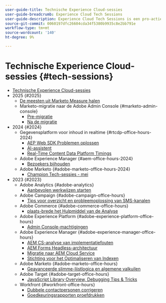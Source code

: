 ```yaml
---
user-guide-title: Technische Experience Cloud-sessies
user-guide-breadcrumb: Experience Cloud Tech Sessions
user-guide-description: Experience Cloud Tech Sessions is een pro-actieve benadering van case deflection door klanten oplossing-specifieke webinars aan te bieden.
source-git-commit: 0060197dfc26604cda34f5380b9935c8e2bb791e
workflow-type: tm+mt
source-wordcount: '140'
ht-degree: 9%

---
```



# Technische Experience Cloud-sessies {#tech-sessions}

+ [Technische Experience Cloud-sessies](overview.md)
+ 2025 {#2025}
   + [De meesten uit Marketo Measure halen](2025/getting-most-marketo-measure.md)
   + Marketo-migratie naar de Adobe Admin Console {#marketo-admin-console}
      + [Pre-migratie](2025/marketo-pre-migration.md)
      + [Na de migratie](2025/marketo-post-migration.md)
+ 2024 {#2024}
   + Gegevensplatform voor inhoud in realtime {#rtcdp-office-hours-2024}
      + [AEP Web SDK Problemen oplossen](2024/aep-web-sdk-troubleshooting.md)
      + [AI-assistent](2024/ai-assistant.md)
      + [Real-Time Content Data Platform Timings](2024/rtcdp-timings.md)
   + Adobe Experience Manager {#aem-office-hours-2024}
      + [Bezoekers bijhouden](2024/tracking-visitors.md)
   + Adobe Marketo {#adobe-marketo-office-hours-2024}
      + [Champion Tech-sessies - mei](2024/champion-office-hours.md)
+ 2023 {#2023}
   + Adobe Analytics {#adobe-analytics}
      + [Aanbevolen werkwijzen starten](2023/launch-best-practices.md)
   + Adobe Campaign {#adobe-campaign-office-hours}
      + [Tips voor overzicht en probleemoplossing van SMS-kanalen](2023/ac-sms-channel-overview.md)
   + Adobe Commerce {#adobe-commerce-office-hours}
      + [ plaats-brede het Hulpmiddel van de Analyse ](2023/site-wide-analysis-tool.md)
   + Adobe Experience Platform {#adobe-experience-platform-office-hours}
      + [Admin Console-machtigingen](2023/aep-admin-console-permissions.md)
   + Adobe Experience Manager {#adobe-experience-manager-office-hours}
      + [AEM CS-analyse van implementatiefouten](2023/aem-deployment-failures-analysis.md)
      + [AEM Forms Headless-architectuur](2023/aem-forms-headless-architecture.md)
      + [Migratie naar AEM Cloud Service](2023/migration-aemcs.md)
      + [Stichting voor het Optimaliseren van Indexen](2023/optimize-indexes-aemcs.md)
   + Adobe Marketo {#adobe-marketo-office-hours}
      + [Geavanceerde slimme-lijstlogica en algemene valkuilen](2023/marketo-common-pitfalls.md)
   + Adobe Target {#adobe-target-office-hours}
      + [JavaScript Library Overview, Debugging Tips &amp; Tricks](2023/target-debugging-tips-and-tricks.md)
   + Workfront {#workfront-office-hours}
      + [Dubbele contactpersonen corrigeren](2023/workfront-fix-duplicate-contacts.md)
      + [Goedkeuringsrapporten proefdrukken](2023/workfront-proof-approval-reports.md)
